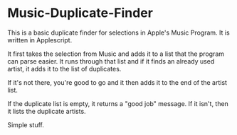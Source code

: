 # Music-Duplicate-Finder
This is a basic duplicate finder for selections in Apple's Music Program. It is written in Applescript.

It first takes the selection from Music and adds it to a list that the program can parse easier. It runs through that list and if it finds an already used artist, it adds it to the list of duplicates. 

If it's not there, you're good to go and it then adds it to the end of the artist list.

If the duplicate list is empty, it returns a "good job" message. If it isn't, then it lists the duplicate artists.

Simple stuff.

